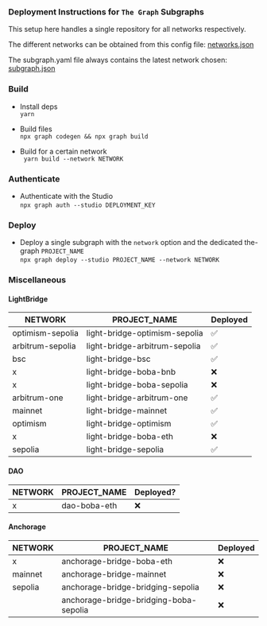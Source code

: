 ### Deployment Instructions for `The Graph` Subgraphs

This setup here handles a single repository for all networks respectively.

The different networks can be obtained from this config file:
[networks.json](light-bridge/networks.json)

The subgraph.yaml file always contains the latest network chosen:
[subgraph.json](light-bridge/subgraph.yaml)

### Build

- Install deps \
  ```yarn```


- Build files \
  ```npx graph codegen && npx graph build```


- Build for a certain network \
  ``` yarn build --network NETWORK```

### Authenticate

- Authenticate with the Studio \
  ```npx graph auth --studio DEPLOYMENT_KEY```

### Deploy

- Deploy a single subgraph with the `network` option and the dedicated the-graph `PROJECT_NAME` \
  ```npx graph deploy --studio PROJECT_NAME --network NETWORK```

### Miscellaneous

#### LightBridge

| NETWORK          | PROJECT_NAME                  | Deployed |
|------------------|-------------------------------|----------|
| optimism-sepolia | light-bridge-optimism-sepolia | ✅        |
| arbitrum-sepolia | light-bridge-arbitrum-sepolia | ✅        |
| bsc              | light-bridge-bsc              | ✅        |
| x                | light-bridge-boba-bnb         | ❌        |
| x                | light-bridge-boba-sepolia     | ❌        |
| arbitrum-one     | light-bridge-arbitrum-one     | ✅        |
| mainnet          | light-bridge-mainnet          | ✅        |
| optimism         | light-bridge-optimism         | ✅        |
| x                | light-bridge-boba-eth         | ❌        |
| sepolia          | light-bridge-sepolia          | ✅        |


#### DAO

| NETWORK | PROJECT_NAME               | Deployed? |
|---------|------------------------|-----------|
| x       | dao-boba-eth           | ❌         |

#### Anchorage

| NETWORK | PROJECT_NAME                               | Deployed |
|--------|----------------------------------------|----------|
| x      | anchorage-bridge-boba-eth              | ❌        |
| mainnet | anchorage-bridge-mainnet               | ❌        |
| sepolia | anchorage-bridge-bridging-sepolia      | ❌        |
|        | anchorage-bridge-bridging-boba-sepolia | ❌        |
